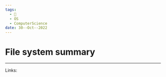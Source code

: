 ```yaml
---
tags:
  - 🌱
  - OS
  - ComputerScience 
date: 30--Oct--2022
---
```


# File system summary



---
Links: 